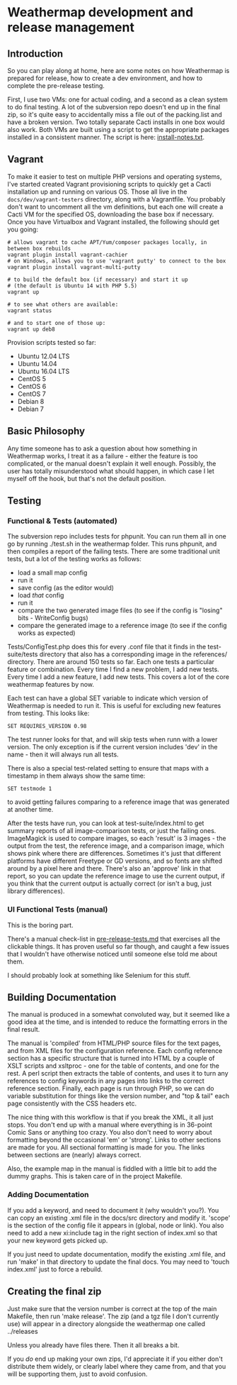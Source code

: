 # Weathermap development and release management #

## Introduction ##

So you can play along at home, here are some notes on how Weathermap is prepared
for release, how to create a dev environment, and how to complete the pre-release
testing.

First, I use two VMs: one for actual coding, and a second as a clean system to do
final testing. A lot of the subversion repo doesn't end up in the final zip, so
it's quite easy to accidentally miss a file out of the packing.list and have a
broken version. Two totally separate Cacti installs in one box would also work.
Both VMs are built using a script to get the appropriate packages installed
in a consistent manner. The script is here: <a href="install-notes.txt">install-notes.txt</a>.

## Vagrant ##

To make it easier to test on multiple PHP versions and operating systems, I've started
created Vagrant provisioning scripts to quickly get a Cacti installation up and running
on various OS. Those all live in the `docs/dev/vagrant-testers` directory, along with
a Vagrantfile. You probably don't want to uncomment all the vm definitions, but each one will
create a Cacti VM for the specified OS, downloading the base box if necessary. Once you have
Virtualbox and Vagrant installed, the following should get you going:

    # allows vagrant to cache APT/Yum/composer packages locally, in between box rebuilds
    vagrant plugin install vagrant-cachier
    # on Windows, allows you to use 'vagrant putty' to connect to the box
    vagrant plugin install vagrant-multi-putty

    # to build the default box (if necessary) and start it up
    # (the default is Ubuntu 14 with PHP 5.5)
    vagrant up

    # to see what others are available:
    vagrant status

    # and to start one of those up:
    vagrant up deb8


Provision scripts tested so far:
* Ubuntu 12.04 LTS
* Ubuntu 14.04
* Ubuntu 16.04 LTS
* CentOS 5
* CentOS 6
* CentOS 7
* Debian 8
* Debian 7

## Basic Philosophy ##

Any time someone has to ask a question about how something in Weathermap works, I
treat it as a failure - either the feature is too complicated, or the manual doesn't
explain it well enough. Possibly, the user has totally misunderstood what should
happen, in which case I let myself off the hook, but that's not the default position.

## Testing ##

### Functional & Tests (automated) ###

The subversion repo includes tests for phpunit. You can run them all in one go
by running ./test.sh in the weathermap folder. This runs phpunit, and then compiles
a report of the failing tests. There are some traditional unit tests, but a lot of
the testing works as follows:

* load a small map config
* run it
* save config (as the editor would)
* load *that* config
* run it
* compare the two generated image files (to see if the config is "losing" bits - WriteConfig bugs)
* compare the generated image to a reference image (to see if the config works as expected)

Tests/ConfigTest.php does this for every .conf file that it finds in the test-suite/tests
directory that also has a corresponding image in the references/ directory. There are
around 150 tests so far. Each one tests a particular feature or
combination. Every time I find a new problem, I add new tests. Every time I add a new
feature, I add new tests. This covers a lot of the core weathermap features by now.

Each test can have a global SET variable to indicate which version of Weathermap is needed
to run it. This is useful for excluding new features from testing. This looks like:

    SET REQUIRES_VERSION 0.98

The test runner looks for that, and will skip tests when runn with a lower version. The only
exception is if the current version includes 'dev' in the name - then it will always run all
tests.

There is also a special test-related setting to ensure that maps with a timestamp in them always
show the same time:

    SET testmode 1

to avoid getting failures comparing to a reference image that was generated at another time.

After the tests have run, you can look at test-suite/index.html to get summary reports of all
image-comparison tests, or just the failing ones. ImageMagick is used to compare images, so
each 'result' is 3 images - the output from the test, the reference image, and a comparison
image, which shows pink where there are differences. Sometimes it's just that different
platforms have different Freetype or GD versions, and so fonts are shifted around by a pixel
here and there. There's also an 'approve' link in that report, so you can update the reference
image to use the current output, if you think that the current output is actually correct (or
isn't a bug, just library differences).

### UI Functional Tests (manual) ###

This is the boring part.

There's a manual check-list in <a href="pre-release-tests.md">pre-release-tests.md</a> that exercises all the clickable things. It
has proven useful so far though, and caught a few issues that I wouldn't have otherwise noticed
until someone else told me about them.

I should probably look at something like Selenium for this stuff.

## Building Documentation ##

The manual is produced in a somewhat convoluted way, but it seemed like a good idea at the time,
and is intended to reduce the formatting errors in the final result.

The manual is 'compiled' from HTML/PHP source files for the text pages, and from XML files for the
configuration reference. Each config reference section has a specific structure that is turned into
HTML by a couple of XSLT scripts and xsltproc - one for the table of contents, and one for the rest.
A perl script then extracts the table of contents, and uses it to turn any references to config keywords
in any pages into links to the correct reference section. Finally, each page is run through PHP, so we
can do variable substitution for things like the version number, and "top & tail" each page consistently
with the CSS headers etc.

The nice thing with this workflow is that if you break the XML, it all just stops. You don't end up with
a manual where everything is in 36-point Comic Sans or anything too crazy. You also don't need to worry
about formatting beyond the occasional 'em' or 'strong'. Links to other sections are made for you. All
sectional formatting is made for you. The links between sections are (nearly) always correct.

Also, the example map in the manual is fiddled with a little bit to add the dummy graphs. This is taken
care of in the project Makefile.

### Adding Documentation ###

If you add a keyword, and need to document it (why wouldn't you?). You can copy an existing .xml file in
the docs/src directory and modify it. 'scope' is the section of the config file it appears in (global, node or link).
You also need to add a new xi:include tag in the right section of index.xml so that your new keyword gets picked up.

If you just need to update documentation, modify the existing .xml file, and run 'make' in that directory to update the
final docs. You may need to 'touch index.xml' just to force a rebuild.

## Creating the final zip ##

Just make sure that the version number is correct at the top of the main Makefile, then run 'make release'. The zip
(and a tgz file I don't currently use) will appear in a directory alongside the weathermap one called ../releases

Unless you already have files there. Then it all breaks a bit.

If you *do* end up making your own zips, I'd appreciate it if you either don't distribute them widely, or clearly label
where they came from, and that you will be supporting them, just to avoid confusion.
